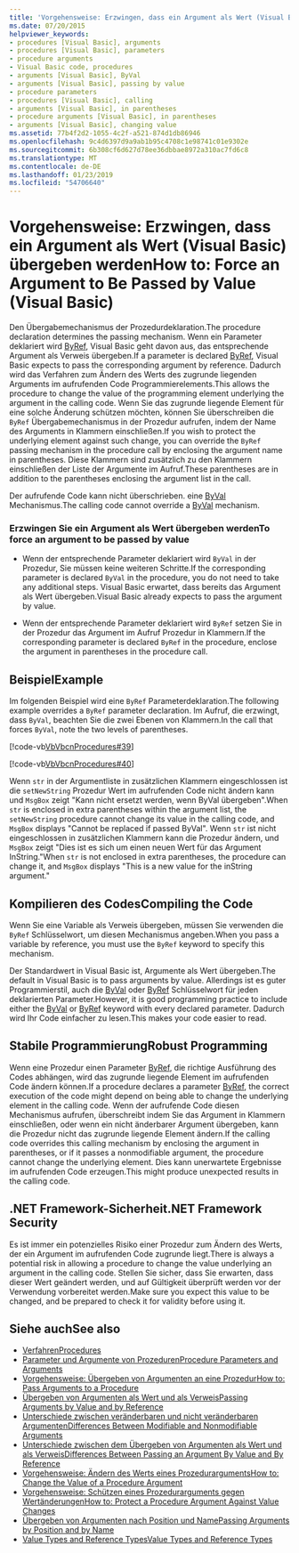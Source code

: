 ```yaml
---
title: 'Vorgehensweise: Erzwingen, dass ein Argument als Wert (Visual Basic) übergeben werden'
ms.date: 07/20/2015
helpviewer_keywords:
- procedures [Visual Basic], arguments
- procedures [Visual Basic], parameters
- procedure arguments
- Visual Basic code, procedures
- arguments [Visual Basic], ByVal
- arguments [Visual Basic], passing by value
- procedure parameters
- procedures [Visual Basic], calling
- arguments [Visual Basic], in parentheses
- procedure arguments [Visual Basic], in parentheses
- arguments [Visual Basic], changing value
ms.assetid: 77b4f2d2-1055-4c2f-a521-874d1db86946
ms.openlocfilehash: 9c4d6397d9a9ab1b95c4708c1e98741c01e9302e
ms.sourcegitcommit: 6b308cf6d627d78ee36dbbae8972a310ac7fd6c8
ms.translationtype: MT
ms.contentlocale: de-DE
ms.lasthandoff: 01/23/2019
ms.locfileid: "54706640"
---
```

# <a name="how-to-force-an-argument-to-be-passed-by-value-visual-basic"></a><span data-ttu-id="c7cf6-102">Vorgehensweise: Erzwingen, dass ein Argument als Wert (Visual Basic) übergeben werden</span><span class="sxs-lookup"><span data-stu-id="c7cf6-102">How to: Force an Argument to Be Passed by Value (Visual Basic)</span></span>
<span data-ttu-id="c7cf6-103">Den Übergabemechanismus der Prozedurdeklaration.</span><span class="sxs-lookup"><span data-stu-id="c7cf6-103">The procedure declaration determines the passing mechanism.</span></span> <span data-ttu-id="c7cf6-104">Wenn ein Parameter deklariert wird [ByRef](../../../../visual-basic/language-reference/modifiers/byref.md), Visual Basic geht davon aus, das entsprechende Argument als Verweis übergeben.</span><span class="sxs-lookup"><span data-stu-id="c7cf6-104">If a parameter is declared [ByRef](../../../../visual-basic/language-reference/modifiers/byref.md), Visual Basic expects to pass the corresponding argument by reference.</span></span> <span data-ttu-id="c7cf6-105">Dadurch wird das Verfahren zum Ändern des Werts des zugrunde liegenden Arguments im aufrufenden Code Programmierelements.</span><span class="sxs-lookup"><span data-stu-id="c7cf6-105">This allows the procedure to change the value of the programming element underlying the argument in the calling code.</span></span> <span data-ttu-id="c7cf6-106">Wenn Sie das zugrunde liegende Element für eine solche Änderung schützen möchten, können Sie überschreiben die `ByRef` Übergabemechanismus in der Prozedur aufrufen, indem der Name des Arguments in Klammern einschließen.</span><span class="sxs-lookup"><span data-stu-id="c7cf6-106">If you wish to protect the underlying element against such change, you can override the `ByRef` passing mechanism in the procedure call by enclosing the argument name in parentheses.</span></span> <span data-ttu-id="c7cf6-107">Diese Klammern sind zusätzlich zu den Klammern einschließen der Liste der Argumente im Aufruf.</span><span class="sxs-lookup"><span data-stu-id="c7cf6-107">These parentheses are in addition to the parentheses enclosing the argument list in the call.</span></span>  
  
 <span data-ttu-id="c7cf6-108">Der aufrufende Code kann nicht überschrieben. eine [ByVal](../../../../visual-basic/language-reference/modifiers/byval.md) Mechanismus.</span><span class="sxs-lookup"><span data-stu-id="c7cf6-108">The calling code cannot override a [ByVal](../../../../visual-basic/language-reference/modifiers/byval.md) mechanism.</span></span>  
  
### <a name="to-force-an-argument-to-be-passed-by-value"></a><span data-ttu-id="c7cf6-109">Erzwingen Sie ein Argument als Wert übergeben werden</span><span class="sxs-lookup"><span data-stu-id="c7cf6-109">To force an argument to be passed by value</span></span>  
  
-   <span data-ttu-id="c7cf6-110">Wenn der entsprechende Parameter deklariert wird `ByVal` in der Prozedur, Sie müssen keine weiteren Schritte.</span><span class="sxs-lookup"><span data-stu-id="c7cf6-110">If the corresponding parameter is declared `ByVal` in the procedure, you do not need to take any additional steps.</span></span> <span data-ttu-id="c7cf6-111">Visual Basic erwartet, dass bereits das Argument als Wert übergeben.</span><span class="sxs-lookup"><span data-stu-id="c7cf6-111">Visual Basic already expects to pass the argument by value.</span></span>  
  
-   <span data-ttu-id="c7cf6-112">Wenn der entsprechende Parameter deklariert wird `ByRef` setzen Sie in der Prozedur das Argument im Aufruf Prozedur in Klammern.</span><span class="sxs-lookup"><span data-stu-id="c7cf6-112">If the corresponding parameter is declared `ByRef` in the procedure, enclose the argument in parentheses in the procedure call.</span></span>  
  
## <a name="example"></a><span data-ttu-id="c7cf6-113">Beispiel</span><span class="sxs-lookup"><span data-stu-id="c7cf6-113">Example</span></span>  
 <span data-ttu-id="c7cf6-114">Im folgenden Beispiel wird eine `ByRef` Parameterdeklaration.</span><span class="sxs-lookup"><span data-stu-id="c7cf6-114">The following example overrides a `ByRef` parameter declaration.</span></span> <span data-ttu-id="c7cf6-115">Im Aufruf, die erzwingt, dass `ByVal`, beachten Sie die zwei Ebenen von Klammern.</span><span class="sxs-lookup"><span data-stu-id="c7cf6-115">In the call that forces `ByVal`, note the two levels of parentheses.</span></span>  
  
 [!code-vb[VbVbcnProcedures#39](./codesnippet/VisualBasic/how-to-force-an-argument-to-be-passed-by-value_1.vb)]  
  
 [!code-vb[VbVbcnProcedures#40](./codesnippet/VisualBasic/how-to-force-an-argument-to-be-passed-by-value_2.vb)]  
  
 <span data-ttu-id="c7cf6-116">Wenn `str` in der Argumentliste in zusätzlichen Klammern eingeschlossen ist die `setNewString` Prozedur Wert im aufrufenden Code nicht ändern kann und `MsgBox` zeigt "Kann nicht ersetzt werden, wenn ByVal übergeben".</span><span class="sxs-lookup"><span data-stu-id="c7cf6-116">When `str` is enclosed in extra parentheses within the argument list, the `setNewString` procedure cannot change its value in the calling code, and `MsgBox` displays "Cannot be replaced if passed ByVal".</span></span> <span data-ttu-id="c7cf6-117">Wenn `str` ist nicht eingeschlossen in zusätzlichen Klammern kann die Prozedur ändern, und `MsgBox` zeigt "Dies ist es sich um einen neuen Wert für das Argument InString."</span><span class="sxs-lookup"><span data-stu-id="c7cf6-117">When `str` is not enclosed in extra parentheses, the procedure can change it, and `MsgBox` displays "This is a new value for the inString argument."</span></span>  
  
## <a name="compiling-the-code"></a><span data-ttu-id="c7cf6-118">Kompilieren des Codes</span><span class="sxs-lookup"><span data-stu-id="c7cf6-118">Compiling the Code</span></span>  
 <span data-ttu-id="c7cf6-119">Wenn Sie eine Variable als Verweis übergeben, müssen Sie verwenden die `ByRef` Schlüsselwort, um diesen Mechanismus angeben.</span><span class="sxs-lookup"><span data-stu-id="c7cf6-119">When you pass a variable by reference, you must use the `ByRef` keyword to specify this mechanism.</span></span>  
  
 <span data-ttu-id="c7cf6-120">Der Standardwert in Visual Basic ist, Argumente als Wert übergeben.</span><span class="sxs-lookup"><span data-stu-id="c7cf6-120">The default in Visual Basic is to pass arguments by value.</span></span> <span data-ttu-id="c7cf6-121">Allerdings ist es guter Programmierstil, auch die [ByVal](../../../../visual-basic/language-reference/modifiers/byval.md) oder [ByRef](../../../../visual-basic/language-reference/modifiers/byref.md) Schlüsselwort für jeden deklarierten Parameter.</span><span class="sxs-lookup"><span data-stu-id="c7cf6-121">However, it is good programming practice to include either the [ByVal](../../../../visual-basic/language-reference/modifiers/byval.md) or [ByRef](../../../../visual-basic/language-reference/modifiers/byref.md) keyword with every declared parameter.</span></span> <span data-ttu-id="c7cf6-122">Dadurch wird Ihr Code einfacher zu lesen.</span><span class="sxs-lookup"><span data-stu-id="c7cf6-122">This makes your code easier to read.</span></span>  
  
## <a name="robust-programming"></a><span data-ttu-id="c7cf6-123">Stabile Programmierung</span><span class="sxs-lookup"><span data-stu-id="c7cf6-123">Robust Programming</span></span>  
 <span data-ttu-id="c7cf6-124">Wenn eine Prozedur einen Parameter [ByRef](../../../../visual-basic/language-reference/modifiers/byref.md), die richtige Ausführung des Codes abhängen, wird das zugrunde liegende Element im aufrufenden Code ändern können.</span><span class="sxs-lookup"><span data-stu-id="c7cf6-124">If a procedure declares a parameter [ByRef](../../../../visual-basic/language-reference/modifiers/byref.md), the correct execution of the code might depend on being able to change the underlying element in the calling code.</span></span> <span data-ttu-id="c7cf6-125">Wenn der aufrufende Code diesen Mechanismus aufrufen, überschreibt indem Sie das Argument in Klammern einschließen, oder wenn ein nicht änderbarer Argument übergeben, kann die Prozedur nicht das zugrunde liegende Element ändern.</span><span class="sxs-lookup"><span data-stu-id="c7cf6-125">If the calling code overrides this calling mechanism by enclosing the argument in parentheses, or if it passes a nonmodifiable argument, the procedure cannot change the underlying element.</span></span> <span data-ttu-id="c7cf6-126">Dies kann unerwartete Ergebnisse im aufrufenden Code erzeugen.</span><span class="sxs-lookup"><span data-stu-id="c7cf6-126">This might produce unexpected results in the calling code.</span></span>  
  
## <a name="net-framework-security"></a><span data-ttu-id="c7cf6-127">.NET Framework-Sicherheit</span><span class="sxs-lookup"><span data-stu-id="c7cf6-127">.NET Framework Security</span></span>  
 <span data-ttu-id="c7cf6-128">Es ist immer ein potenzielles Risiko einer Prozedur zum Ändern des Werts, der ein Argument im aufrufenden Code zugrunde liegt.</span><span class="sxs-lookup"><span data-stu-id="c7cf6-128">There is always a potential risk in allowing a procedure to change the value underlying an argument in the calling code.</span></span> <span data-ttu-id="c7cf6-129">Stellen Sie sicher, dass Sie erwarten, dass dieser Wert geändert werden, und auf Gültigkeit überprüft werden vor der Verwendung vorbereitet werden.</span><span class="sxs-lookup"><span data-stu-id="c7cf6-129">Make sure you expect this value to be changed, and be prepared to check it for validity before using it.</span></span>  
  
## <a name="see-also"></a><span data-ttu-id="c7cf6-130">Siehe auch</span><span class="sxs-lookup"><span data-stu-id="c7cf6-130">See also</span></span>
- [<span data-ttu-id="c7cf6-131">Verfahren</span><span class="sxs-lookup"><span data-stu-id="c7cf6-131">Procedures</span></span>](./index.md)
- [<span data-ttu-id="c7cf6-132">Parameter und Argumente von Prozeduren</span><span class="sxs-lookup"><span data-stu-id="c7cf6-132">Procedure Parameters and Arguments</span></span>](./procedure-parameters-and-arguments.md)
- [<span data-ttu-id="c7cf6-133">Vorgehensweise: Übergeben von Argumenten an eine Prozedur</span><span class="sxs-lookup"><span data-stu-id="c7cf6-133">How to: Pass Arguments to a Procedure</span></span>](./how-to-pass-arguments-to-a-procedure.md)
- [<span data-ttu-id="c7cf6-134">Übergeben von Argumenten als Wert und als Verweis</span><span class="sxs-lookup"><span data-stu-id="c7cf6-134">Passing Arguments by Value and by Reference</span></span>](./passing-arguments-by-value-and-by-reference.md)
- [<span data-ttu-id="c7cf6-135">Unterschiede zwischen veränderbaren und nicht veränderbaren Argumenten</span><span class="sxs-lookup"><span data-stu-id="c7cf6-135">Differences Between Modifiable and Nonmodifiable Arguments</span></span>](./differences-between-modifiable-and-nonmodifiable-arguments.md)
- [<span data-ttu-id="c7cf6-136">Unterschiede zwischen dem Übergeben von Argumenten als Wert und als Verweis</span><span class="sxs-lookup"><span data-stu-id="c7cf6-136">Differences Between Passing an Argument By Value and By Reference</span></span>](./differences-between-passing-an-argument-by-value-and-by-reference.md)
- [<span data-ttu-id="c7cf6-137">Vorgehensweise: Ändern des Werts eines Prozedurarguments</span><span class="sxs-lookup"><span data-stu-id="c7cf6-137">How to: Change the Value of a Procedure Argument</span></span>](./how-to-change-the-value-of-a-procedure-argument.md)
- [<span data-ttu-id="c7cf6-138">Vorgehensweise: Schützen eines Prozedurarguments gegen Wertänderungen</span><span class="sxs-lookup"><span data-stu-id="c7cf6-138">How to: Protect a Procedure Argument Against Value Changes</span></span>](./how-to-protect-a-procedure-argument-against-value-changes.md)
- [<span data-ttu-id="c7cf6-139">Übergeben von Argumenten nach Position und Name</span><span class="sxs-lookup"><span data-stu-id="c7cf6-139">Passing Arguments by Position and by Name</span></span>](./passing-arguments-by-position-and-by-name.md)
- [<span data-ttu-id="c7cf6-140">Value Types and Reference Types</span><span class="sxs-lookup"><span data-stu-id="c7cf6-140">Value Types and Reference Types</span></span>](../../../../visual-basic/programming-guide/language-features/data-types/value-types-and-reference-types.md)
